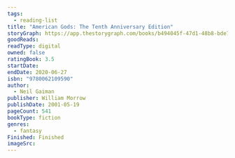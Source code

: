 ```yaml
---
tags:
  - reading-list
title: "American Gods: The Tenth Anniversary Edition"
storyGraph: https://app.thestorygraph.com/books/b494045f-47d1-48b8-bde7-70b739313bff
goodReads:
readType: digital
owned: false
ratingBook: 3.5
startDate:
endDate: 2020-06-27
isbn: "9780062109590"
author:
  - Neil Gaiman
publisher: William Morrow
publishDate: 2001-05-19
pageCount: 541
bookType: fiction
genres:
  - fantasy
Finished: Finished
imageSrc:
---
```

